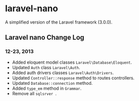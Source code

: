 laravel-nano
============

A simplified version of the Laravel framework (3.0.0).

Laravel nano Change Log
-----------------------

### 12-23, 2013

- Added eloquent model classes `Laravel\Database\Eloquent`.
- Updated `Auth` class `Laravel\Auth`.
- Added auth drivers classes `Laravel\Auth\Drivers`.
- Updated `Controller::response` method to routes controllers.
- Updated `Database::connection` method.
- Added `type_em` method in `Grammar`.
- Remove all `sqlsrver `.